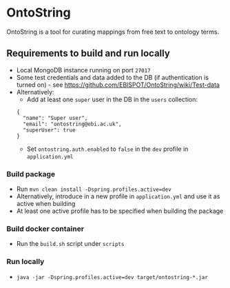 # OntoString

OntoString is a tool for curating mappings from free text to ontology terms.

## Requirements to build and run locally

* Local MongoDB instance running on port `27017`
* Some test credentials and data added to the DB (if authentication is turned on) - see https://github.com/EBISPOT/OntoString/wiki/Test-data
* Alternatively:
  * Add at least one `super` user in the DB in the `users` collection:
  ```
  {
    "name": "Super user",
    "email": "ontostring@ebi.ac.uk",
    "superUser": true
  }
  ```
  * Set `ontostring.auth.enabled` to `false` in the `dev` profile in `application.yml`

### Build package

* Run `mvn clean install -Dspring.profiles.active=dev`
* Alternatively, introduce in a new profile in `application.yml` and use it as active when building
* At least one active profile has to be specified when building the package

### Build docker container
* Run the `build.sh` script under `scripts`

### Run locally
* `java -jar -Dspring.profiles.active=dev target/ontostring-*.jar`

